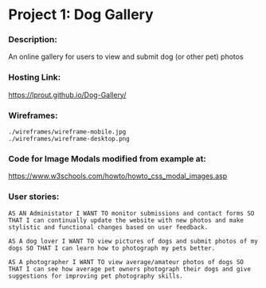 # Project 1: Dog Gallery

### Description:
An online gallery for users to view and submit dog (or other pet) photos

### Hosting Link: 
https://lprout.github.io/Dog-Gallery/

### Wireframes: 
```
./wireframes/wireframe-mobile.jpg
./wireframes/wireframe-desktop.png
```

### Code for Image Modals modified from example at:
https://www.w3schools.com/howto/howto_css_modal_images.asp


### User stories:
```
AS AN Administator I WANT TO monitor submissions and contact forms SO THAT I can continually update the website with new photos and make stylistic and functional changes based on user feedback. 

AS A dog lover I WANT TO view pictures of dogs and submit photos of my dogs SO THAT I can learn how to photograph my pets better. 

AS A photographer I WANT TO view average/amateur photos of dogs SO THAT I can see how average pet owners photograph their dogs and give suggestions for improving pet photography skills.
```
